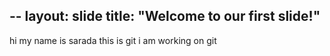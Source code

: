 --
layout: slide
title: "Welcome to our first slide!"
--
hi my name is sarada
this is git 
i am working on git 
